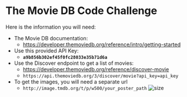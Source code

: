 # The Movie DB Code Challenge
Here is the information you will need:

- The Movie DB documentation:
  - https://developer.themoviedb.org/reference/intro/getting-started
- Use this provided API Key:
  - **`a9b856b302ef45f0fc28033e35b71d6a`**
- Use the Discover endpoint to get a list of movies:
  - https://developer.themoviedb.org/reference/discover-movie
  - `https://api.themoviedb.org/3/discover/movie?api_key=api_key`
- To get the images, you will need a separate url
  - `http://image.tmdb.org/t/p/w500/your_poster_path`
![size](https://github.com/yodanielgarcia/telesignTest/assets/31499858/f6d9aed5-a79f-4f84-8a97-d318967f1282)
